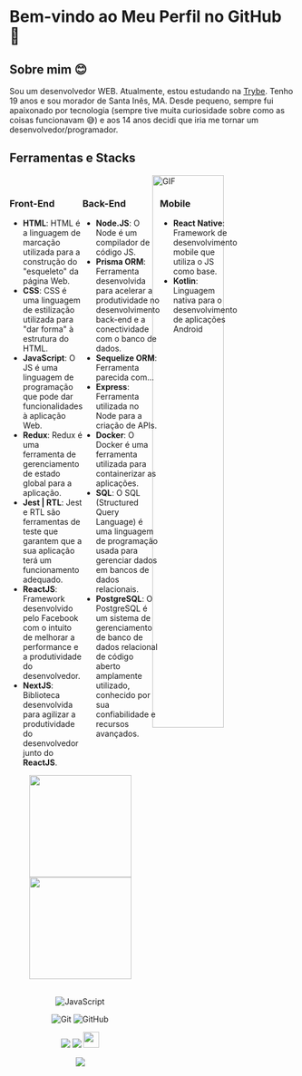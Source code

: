 # Bem-vindo ao Meu Perfil no GitHub 🚀

## Sobre mim 😊

Sou um desenvolvedor WEB. Atualmente, estou estudando na [Trybe](https://www.betrybe.com/). Tenho 19 anos e sou morador de Santa Inês, MA. Desde pequeno, sempre fui apaixonado por tecnologia (sempre tive muita curiosidade sobre como as coisas funcionavam 😅) e aos 14 anos decidi que iria me tornar um desenvolvedor/programador.

## Ferramentas e Stacks

<img align="right" alt="GIF" src="https://raw.githubusercontent.com/trepichio/trepichio/master/assets/code.gif" width="50%" />

<br>

<div style="display: flex;">
  <div style="flex: 1;">
    <h3>Front-End</h3>
    <ul>
      <li><strong>HTML</strong>: HTML é a linguagem de marcação utilizada para a construção do "esqueleto" da página Web.</li>
      <li><strong>CSS</strong>: CSS é uma linguagem de estilização utilizada para "dar forma" à estrutura do HTML.</li>
      <li><strong>JavaScript</strong>: O JS é uma linguagem de programação que pode dar funcionalidades à aplicação Web.</li>
      <li><strong>Redux</strong>: Redux é uma ferramenta de gerenciamento de estado global para a aplicação.</li>
      <li><strong>Jest | RTL</strong>: Jest e RTL são ferramentas de teste que garantem que a sua aplicação terá um funcionamento adequado.</li>
      <li><strong>ReactJS</strong>: Framework desenvolvido pelo Facebook com o intuito de melhorar a performance e a produtividade do desenvolvedor.</li>
      <li><strong>NextJS</strong>: Biblioteca desenvolvida para agilizar a produtividade do desenvolvedor junto do <strong>ReactJS</strong>.</li>
    </ul>
  </div>
  
  <div style="flex: 1;">
    <h3>Back-End</h3>
    <ul>
      <li><strong>Node.JS</strong>: O Node é um compilador de código JS.</li>
      <li><strong>Prisma ORM</strong>: Ferramenta desenvolvida para acelerar a produtividade no desenvolvimento back-end e a conectividade com o banco de dados.</li>
      <li><strong>Sequelize ORM</strong>: Ferramenta parecida com...</li>
      <li><strong>Express</strong>: Ferramenta utilizada no Node para a criação de APIs.</li>
      <li><strong>Docker</strong>: O Docker é uma ferramenta utilizada para containerizar as aplicações.</li>
      <li><strong>SQL</strong>: O SQL (Structured Query Language) é uma linguagem de programação usada para gerenciar dados em bancos de dados relacionais.</li>
      <li><strong>PostgreSQL</strong>: O PostgreSQL é um sistema de gerenciamento de banco de dados relacional de código aberto amplamente utilizado, conhecido por sua confiabilidade e recursos avançados.</li>
    </ul>
  </div>

  <div style="flex: 1;">
    <h3>Mobile</h3>
    <ul>
      <li><strong>React Native</strong>: Framework de desenvolvimento mobile que utiliza o JS como base.</li>
      <li><strong>Kotlin</strong>: Linguagem nativa para o desenvolvimento de aplicações Android</li>      
    </ul>
  </div>
</div>

<!-- GITHUB STATUS -->
<div align="center">
  <img height="180em" src="https://github-readme-stats.vercel.app/api?username=joaomarcelo-dev&show_icons=true&theme=dark&include_all_commits=true&count_private=true"/>
  <img height="180em" src="https://github-readme-stats.vercel.app/api/top-langs/?username=joaomarcelo-dev&layout=compact&langs_count=10&theme=dark"/>

  <!-- TEMAS: dark, radical, merko, gruvbox, tokyonight, onedark, cobalt, synthwave, highcontrast, dracula -->
</div>

<br>

<!-- TECNOLOGIAS -->
<div align="center">

![JavaScript](https://img.shields.io/badge/-JavaScript-black?style=flat-square&logo=javascript)
<!-- ![MySQL](https://img.shields.io/badge/-MySQL-black?style=flat-square&logo=mysql) -->
![Git](https://img.shields.io/badge/-Git-black?style=flat-square&logo=git)
![GitHub](https://img.shields.io/badge/-GitHub-181717?style=flat-square&logo=github)

</div>

<!-- REDES SOCIAIS -->
<div align="center">
  <a href="https://www.instagram.com/joao_marcelo_r35/" target="_blank"><img src="https://img.shields.io/badge/-Instagram-%23E4405F?style=for-the-badge&logo=instagram&logoColor=white" target="_blank"></a>
  <a href="https://www.linkedin.com/in/jo%C3%A3o-marcelo-a414b6265/" target="_blank"><img src="https://img.shields.io/badge/-LinkedIn-%230077B5?style=for-the-badge&logo=linkedin&logoColor=white" target="_blank"></a>  
   <a href="mailto:joaomarcelolimaoliveira7@gmail.com" target="_blank"><img src="https://play-lh.googleusercontent.com/D1Dz2BjPYev_oyksKXsdtAS66a_2Ql-sklpzTnwR9lqnDG_P5lAJEtfR70FudJ0XMA=s48-rw" style='width: 28px' target="_blank"></a>  
  
  ![](https://visitor-badge.glitch.me/badge?page_id=gus-caetano)
</div>
